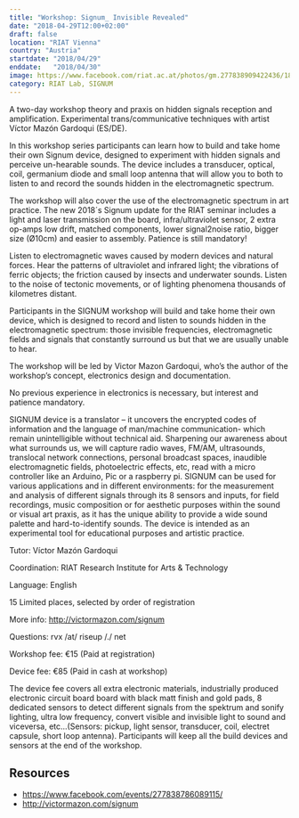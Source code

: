 ```yaml
---
title: "Workshop: Signum_ Invisible Revealed"
date: "2018-04-29T12:00+02:00"
draft: false
location: "RIAT Vienna"
country: "Austria"
startdate: "2018/04/29"
enddate:   "2018/04/30"
image: https://www.facebook.com/riat.ac.at/photos/gm.277838909422436/1803075723088389/?type=3
category: RIAT Lab, SIGNUM
---
```


A two-day workshop theory and praxis on hidden signals reception and amplification. Experimental trans/communicative techniques with artist Víctor Mazón Gardoqui (ES/DE).

In this workshop series participants can learn how to build and take home their own Signum device, designed to experiment with hidden signals and perceive un-hearable sounds. The device includes a transducer, optical, coil, germanium diode and small loop antenna that will allow you to both to listen to and record the sounds hidden in the electromagnetic spectrum.

The workshop will also cover the use of the electromagnetic spectrum in art practice.
The new 2018´s Signum update for the RIAT seminar includes a light and laser transmission on the board, infra/ultraviolet sensor, 2 extra op-amps low drift, matched components, lower signal2noise ratio, bigger size (Ø10cm) and easier to assembly. Patience is still mandatory!

Listen to electromagnetic waves caused by modern devices and natural forces. Hear the patterns of ultraviolet and infrared light; the vibrations of ferric objects; the friction caused by insects and underwater sounds. Listen to the noise of tectonic movements, or of lighting phenomena thousands of kilometres distant.

Participants in the SIGNUM workshop will build and take home their own device, which is designed to record and listen to sounds hidden in the electromagnetic spectrum: those invisible frequencies, electromagnetic fields and signals that constantly surround us but that we are usually unable to hear.

The workshop will be led by Victor Mazon Gardoqui, who’s the author of the workshop’s concept, electronics design and documentation.

No previous experience in electronics is necessary, but interest and patience mandatory.

SIGNUM device is a translator – it uncovers the encrypted codes of information and the language of man/machine communication- which remain unintelligible without technical aid. Sharpening our awareness about what surrounds us, we will capture radio waves, FM/AM, ultrasounds, translocal network connections, personal broadcast spaces, inaudible electromagnetic fields, photoelectric effects, etc, read with a micro controller like an Arduino, Pic or a raspberry pi. SIGNUM can be used for various applications and in different environments: for the measurement and analysis of different signals through its 8 sensors and inputs, for field recordings, music composition or for aesthetic purposes within the sound or visual art praxis, as it has the unique ability to provide a wide sound palette and hard-to-identify sounds. The device is intended as an experimental tool for educational purposes and artistic practice.

Tutor: Víctor Mazón Gardoqui

Coordination: RIAT Research Institute for Arts & Technology

Language: English

15 Limited places, selected by order of registration

More info: http://victormazon.com/signum

Questions: rvx /at/ riseup /./ net

Workshop fee: €15 (Paid at registration)

Device fee: €85 (Paid in cash at workshop)

The device fee covers all extra electronic materials, industrially produced electronic circuit board board with black matt finish and gold pads, 8 dedicated sensors to detect different signals from the spektrum and sonify lighting, ultra low frequency, convert visible and invisible light to sound and viceversa, etc...(Sensors: pickup, light sensor, transducer, coil, electret capsule, short loop antenna). Participants will keep all the build devices and sensors at the end of the workshop.

## Resources
* https://www.facebook.com/events/277838786089115/
* http://victormazon.com/signum
